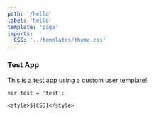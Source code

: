 ```yaml
---
path: '/hello'
label: 'hello'
template: 'page'
imports:
  CSS: '../templates/theme.css'
---
```


### Test App

This is a test app using a custom user template!

```render js
var test = 'test';
```

```render
<style>${CSS}</style>
```